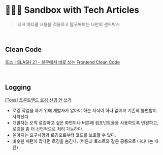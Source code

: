 # 🤾🏻‍♂️ Sandbox with Tech Articles

> 테크 아티클 내용을 적용하고 탐구해보는 나만의 샌드박스

<br/>

## Clean Code

[토스ㅣSLASH 21 - 실무에서 바로 쓰는 Frontend Clean Code](https://www.youtube.com/watch?v=edWbHp_k_9Y&list=PL1DJtS1Hv1PiGXmgruP1_gM2TSvQiOsFL&index=55&t=690s)

<br/>

## Logging

[[Toss] 프론트엔드 로깅 신경 안 쓰기](https://toss.tech/article/engineering-note-5)

- 로깅 작업을 하기 위해 개발자가 알아야 하는 지식이 하나 없어져 기존의 불편함이 사라졌다.
- 개발자는 오직 로깅하고 싶은 화면이나 버튼에 컴포넌트들을 사용하도록 변경하고, 로깅을 좀 더 선언적으로 처리 가능하다.
- 쏟아지는 요구사항과 로깅으로부터 코드를 보호할 수 있다.
- 비슷한 패턴이 많다면 로깅을 숨긴다. (버튼과 토스트와 같은 공통으로 나타나는 패턴)
